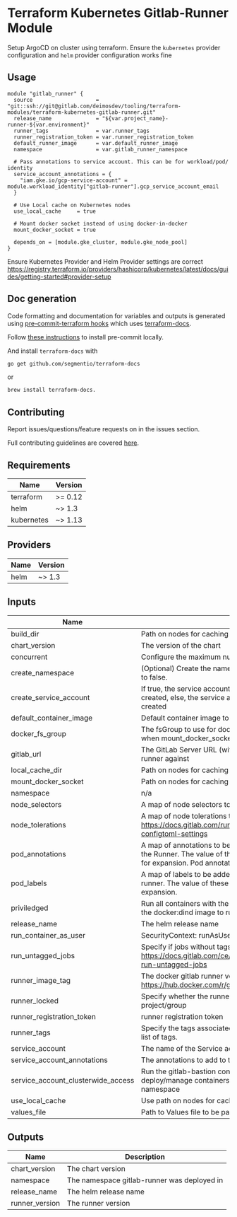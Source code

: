 # Terraform Kubernetes Gitlab-Runner Module
Setup ArgoCD on cluster using terraform. Ensure the `kubernetes` provider configuration and `helm` provider configuration works fine

## Usage

```hcl
module "gitlab_runner" {
  source                    = "git::ssh://git@gitlab.com/deimosdev/tooling/terraform-modules/terraform-kubernetes-gitlab-runner.git"
  release_name              = "${var.project_name}-runner-${var.environment}"
  runner_tags               = var.runner_tags
  runner_registration_token = var.runner_registration_token
  default_runner_image      = var.default_runner_image
  namespace                 = var.gitlab_runner_namespace

  # Pass annotations to service account. This can be for workload/pod/ identity
  service_account_annotations = {
    "iam.gke.io/gcp-service-account" = module.workload_identity["gitlab-runner"].gcp_service_account_email
  }

  # Use Local cache on Kubernetes nodes
  use_local_cache     = true

  # Mount docker socket instead of using docker-in-docker
  mount_docker_socket = true

  depends_on = [module.gke_cluster, module.gke_node_pool]
}
```

Ensure Kubernetes Provider and Helm Provider settings are correct https://registry.terraform.io/providers/hashicorp/kubernetes/latest/docs/guides/getting-started#provider-setup

## Doc generation

Code formatting and documentation for variables and outputs is generated using [pre-commit-terraform hooks](https://github.com/antonbabenko/pre-commit-terraform) which uses [terraform-docs](https://github.com/segmentio/terraform-docs).

Follow [these instructions](https://github.com/antonbabenko/pre-commit-terraform#how-to-install) to install pre-commit locally.

And install `terraform-docs` with
```bash
go get github.com/segmentio/terraform-docs
```
or
```bash
brew install terraform-docs.
```

## Contributing

Report issues/questions/feature requests on in the issues section.

Full contributing guidelines are covered [here](CONTRIBUTING.md).

<!-- BEGINNING OF PRE-COMMIT-TERRAFORM DOCS HOOK -->
## Requirements

| Name | Version |
|------|---------|
| terraform | >= 0.12 |
| helm | ~> 1.3 |
| kubernetes | ~> 1.13 |

## Providers

| Name | Version |
|------|---------|
| helm | ~> 1.3 |

## Inputs

| Name | Description | Type | Default | Required |
|------|-------------|------|---------|:--------:|
| build\_dir | Path on nodes for caching | `string` | `null` | no |
| chart\_version | The version of the chart | `string` | `"0.28.0-rc1"` | no |
| concurrent | Configure the maximum number of concurrent jobs | `number` | `10` | no |
| create\_namespace | (Optional) Create the namespace if it does not yet exist. Defaults to false. | `bool` | `true` | no |
| create\_service\_account | If true, the service account, it's role and rolebinding will be created, else, the service account is assumed to already be created | `bool` | `true` | no |
| default\_container\_image | Default container image to use for builds when none is specified | `string` | `"ubuntu:18.04"` | no |
| docker\_fs\_group | The fsGroup to use for docker. This is added to security context when mount\_docker\_socket is enabled | `number` | `412` | no |
| gitlab\_url | The GitLab Server URL (with protocol) that want to register the runner against | `string` | `"https://gitlab.com/"` | no |
| local\_cache\_dir | Path on nodes for caching | `string` | `"/tmp/gitlab/cache"` | no |
| mount\_docker\_socket | Path on nodes for caching | `bool` | `false` | no |
| namespace | n/a | `string` | `"gitlab-runner"` | no |
| node\_selectors | A map of node selectors to apply to the pods | `map` | `{}` | no |
| node\_tolerations | A map of node tolerations to apply to the pods as defined https://docs.gitlab.com/runner/executors/kubernetes.html#other-configtoml-settings | `map` | `{}` | no |
| pod\_annotations | A map of annotations to be added to each build pod created by the Runner. The value of these can include environment variables for expansion. Pod annotations can be overwritten in each build. | `map` | `{}` | no |
| pod\_labels | A map of labels to be added to each build pod created by the runner. The value of these can include environment variables for expansion. | `map` | `{}` | no |
| priviledged | Run all containers with the privileged flag enabled. This will allow the docker:dind image to run if you need to run Docker | `bool` | `false` | no |
| release\_name | The helm release name | `string` | `"gitlab-runner"` | no |
| run\_container\_as\_user | SecurityContext: runAsUser for all running job pods | `string` | `null` | no |
| run\_untagged\_jobs | Specify if jobs without tags should be run. https://docs.gitlab.com/ce/ci/runners/#runner-is-allowed-to-run-untagged-jobs | `bool` | `false` | no |
| runner\_image\_tag | The docker gitlab runner version. https://hub.docker.com/r/gitlab/gitlab-runner/tags/ | `string` | `"alpine-v13.11.0-rc1"` | no |
| runner\_locked | Specify whether the runner should be locked to a specific project/group | `string` | `true` | no |
| runner\_registration\_token | runner registration token | `string` | n/a | yes |
| runner\_tags | Specify the tags associated with the runner. Comma-separated list of tags. | `string` | n/a | yes |
| service\_account | The name of the Service account to create | `string` | `"gitlab-runner"` | no |
| service\_account\_annotations | The annotations to add to the service account | `map` | `{}` | no |
| service\_account\_clusterwide\_access | Run the gitlab-bastion container with the ability to deploy/manage containers of jobs cluster-wide or only within namespace | `bool` | `false` | no |
| use\_local\_cache | Use path on nodes for caching | `bool` | `false` | no |
| values\_file | Path to Values file to be passed to gitlab-runner helm templates | `any` | `null` | no |

## Outputs

| Name | Description |
|------|-------------|
| chart\_version | The chart version |
| namespace | The namespace gitlab-runner was deployed in |
| release\_name | The helm release name |
| runner\_version | The runner version |

<!-- END OF PRE-COMMIT-TERRAFORM DOCS HOOK -->
